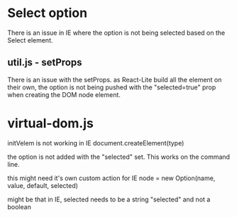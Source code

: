 # Select option

There is an issue in IE where the option is not being selected based on the Select element.

## util.js - setProps
There is an issue with the setProps. as React-Lite build all the element on their own, the option is not being pushed with the "selected=true" prop 
when creating the DOM node element.

# virtual-dom.js
initVelem is not working in IE
document.createElement(type)

the option is not added with the "selected" set. This works on the command line.

this might need it's own custom action for IE
node = new Option(name, value, default, selected)

might be that in IE, selected needs to be a string "selected" and not a boolean